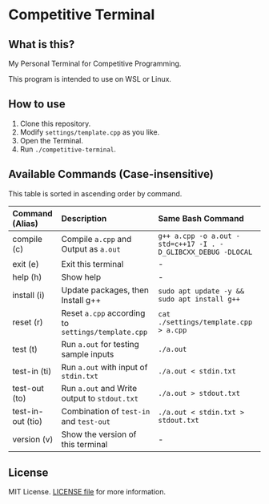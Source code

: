 # Competitive Terminal

## What is this?

My Personal Terminal for Competitive Programming.

This program is intended to use on WSL or Linux.

## How to use

1. Clone this repository.
2. Modify `settings/template.cpp` as you like.
3. Open the Terminal.
4. Run `./competitive-terminal`.

## Available Commands (Case-insensitive)

This table is sorted in ascending order by command.

| Command (Alias)   | Description                                        | Same Bash Command                                             |
| :---------------- | :------------------------------------------------- | :------------------------------------------------------------ |
| compile (c)       | Compile `a.cpp` and Output as `a.out`              | `g++ a.cpp -o a.out -std=c++17 -I . -D_GLIBCXX_DEBUG -DLOCAL` |
| exit (e)          | Exit this terminal                                 | -                                                             |
| help (h)          | Show help                                          | -                                                             |
| install (i)       | Update packages, then Install g++                  | `sudo apt update -y && sudo apt install g++`                  |
| reset (r)         | Reset `a.cpp` according to `settings/template.cpp` | `cat ./settings/template.cpp > a.cpp`                         |
| test (t)          | Run `a.out` for testing sample inputs              | `./a.out`                                                     |
| test-in (ti)      | Run `a.out` with input of `stdin.txt`              | `./a.out < stdin.txt`                                         |
| test-out (to)     | Run `a.out` and Write output to `stdout.txt`       | `./a.out > stdout.txt`                                        |
| test-in-out (tio) | Combination of `test-in` and `test-out`            | `./a.out < stdin.txt > stdout.txt`                            |
| version (v)       | Show the version of this terminal                  | -                                                             |

## License

MIT License. [LICENSE file](./LICENSE) for more information.